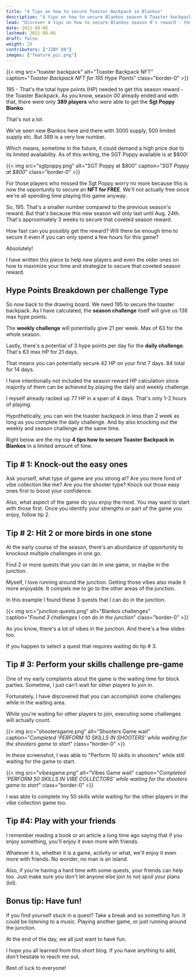 ```yaml
---
title: "4 Tips on how to secure Toaster Backpack in Blankos"
description: "4 tips on how to secure Blankos season 0 Toaster backpack reward."
lead: "Discover 4 tips on how to secure Blankos season 0's reward - the Toaster Backpack."
date: 2021-08-06
lastmod: 2021-08-06
draft: false
weight: 20
contributors: ["JZBY 88"]
images: ["feature_pic.png"]
---
```


{{< img src="toaster backpack" alt="Toaster Backpack NFT" caption="<em>Toaster Backpack NFT for 195 Hype Points</em>" class="border-0" >}}

195 - That's the total hype points (HP) needed to get this season reward - the Toaster Backpack. As you know, season 00 already ended and with that, there were only **389 players** who were able to get the **Sgt Poppy Blanko**.

That's not a lot. 

We've seen new Blankos here and there with 3000 supply, 500 limited supply etc. But 389 is a very low number.

Which means, sometime in the future, it could demand a high price due to its limited availability. As of this writing, the SGT Poppy available is at $800!

{{< img src="sgtpoppy.png" alt="SGT Poppy at $800" caption="<em>SGT Poppy at $800</em>" class="border-0" >}}
 
For those players who missed the Sgt Poppy worry no more because this is now the opportunity to secure an **NFT for FREE**. We'll not actually free since we're all spending time playing this game anyway. 

So, 195. That's a smaller number compared to the previous season's reward. But that's because this new season will only last until Aug. 24th. That's approximately 3 weeks to secure that coveted season reward.

How fast can you possibly get the reward? Will there be enough time to secure it even if you can only spend a few hours for this game? 

Absolutely!

I have written this piece to help new players and even the older ones on how to maximize your time and strategize to secure that coveted season reward. 

## Hype Points Breakdown per challenge Type

So now back to the drawing board. We need 195 to secure the toaster backpack. As I have calculated, the **season challenge** itself will give us 138 max hype points.

The **weekly challenge** will potentially give 21 per week. Max of 63 for the whole season. 

Lastly, there's a potential of 3 hype points per day for the **daily challenge**. That's 63 max HP for 21 days.

That means you can potentially secure 42 HP on your first 7 days. 84 total for 14 days.

I have intentionally not included the season reward HP calculation since majority of them can be achieved by playing the daily and weekly challenge. 

I myself already racked up 77 HP in a span of 4 days. That's only 1-2 hours of playing.

Hypothetically, you can win the toaster backpack in less than 2 week as long as you complete the daily challenge. And by also knocking out the weekly and season challenge at the same time.

Right below are the my top **4 tips how to secure Toaster Backpack in Blankos** in a limited amount of time.

## Tip # 1: Knock-out the easy ones

Ask yourself, what type of game are you strong at? Are you more fond of vibe collection like me? Are you the shooter type? Knock out those easy ones first to boost your confidence.

Also, what aspect of the game do you enjoy the most. You may want to start with those first. Once you identify your strengths or part of the game you enjoy, follow tip 2.

## Tip # 2: Hit 2 or more birds in one stone

At the early course of the season, there's an abundance of opportunity to knockout multiple challenges in one go. 

Find 2 or more quests that you can do in one game, or maybe in the junction.

Myself, I love running around the junction. Getting those vibes also made it more enjoyable. It compels me to go to the other areas of the junction. 

In this example I found these 3 quests that I can do in the junction.

{{< img src="junction quests.png" alt="Blankos challenges" caption="<em>Found 3 challenges I can do in the junction</em>" class="border-0" >}}

As you know, there's a lot of vibes in the junction. And there's a few slides too. 

If you happen to select a quest that requires waiting do tip # 3.

## Tip # 3: Perform your skills challenge pre-game

One of my early complaints about the game is the waiting time for block parties. Sometime, I just can't wait for other players to join in.

Fortunately, I have discovered that you can accomplish some challenges while in the waiting area.

While you're waiting for other players to join, executing some challenges will actually count.


{{< img src="shootersgame.png" alt="Shooters Game wait" caption="<em>Completed 'PERFORM 10 SKILLS IN SHOOTERS' while waiting for the shooters game to start</em>" class="border-0" >}}

In these screenshot, I was able to "Perform 10 skills in shooters" while still waiting for the game to start.

{{< img src="vibesgame.png" alt="Vibes Game wait" caption="<em>Completed 'PERFORM 50 SKILLS IN VIBE COLLECTORS' while waiting for the shooters game to start</em>" class="border-0" >}}

I was able to complete my 50 skills while waiting for the other players in the vibe collection game too.

## Tip #4: Play with your friends

I remember reading a book or an article a long time ago saying that if you enjoy something, you'll enjoy it even more with friends. 

Whatever it is, whether it is a game, activity or what, we'll enjoy it even more with friends. No wonder, no man is an island.

Also, if you're having a hard time with some quests, your friends can help too. Just make sure you don't let anyone else join to not spoil your plans (lol). 

## Bonus tip: Have fun!

If you find yourself stuck in a quest? Take a break and so something fun. It could be listening to a music. Playing another game, or just running around the junction.

At the end of the day, we all just want to have fun. 

I hope you all learned from this short blog. If you have anything to add, don't hesitate to reach me out. 

Best of luck to everyone!